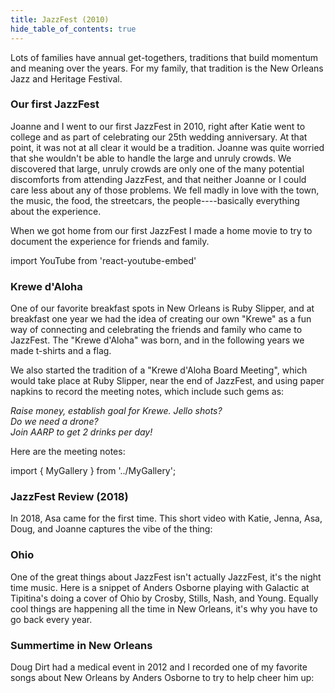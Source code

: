 ```yaml
---
title: JazzFest (2010)
hide_table_of_contents: true
---
```


Lots of families have annual get-togethers, traditions that build momentum and meaning over the years. For my family, that tradition is the New Orleans Jazz and Heritage Festival. 

### Our first JazzFest

Joanne and I went to our first JazzFest in 2010, right after Katie went to college and as part of celebrating our 25th wedding anniversary. At that point, it was not at all clear it would be a tradition.  Joanne was quite worried that she wouldn't be able to handle the large and unruly crowds.  We discovered that large, unruly crowds are only one of the many potential discomforts from attending JazzFest, and that neither Joanne or I could care less about any of those problems. We fell madly in love with the town, the music, the food, the streetcars, the people----basically everything about the experience. 

When we got home from our first JazzFest I made a home movie to try to document the experience for friends and family.

import YouTube from 'react-youtube-embed'

<YouTube id="SIVOY6loHcs"/>

### Krewe d'Aloha

One of our favorite breakfast spots in New Orleans is Ruby Slipper, and at breakfast one year we had the idea of creating our own "Krewe" as a fun way of connecting and celebrating the friends and family who came to JazzFest.  The "Krewe d'Aloha" was born, and in the following years we made t-shirts and a flag. 

We also started the tradition of a "Krewe d'Aloha Board Meeting", which would take place at Ruby Slipper, near the end of JazzFest, and using paper napkins to record the meeting notes, which include such gems as:

*Raise money, establish goal for Krewe. Jello shots?*  
*Do we need a drone?*  
*Join AARP to get 2 drinks per day!*

Here are the meeting notes:

import { MyGallery } from '../MyGallery';

<MyGallery prefix="kda" suffix="jpeg" num={6} dir="events" showThumbnails={true} />


### JazzFest Review (2018)

In 2018, Asa came for the first time. This short video with Katie, Jenna, Asa, Doug, and Joanne captures the vibe of the thing: 

<YouTube id="WH0QmrslYA0"/>


### Ohio

One of the great things about JazzFest isn't actually JazzFest, it's the night time music.  Here is a snippet of Anders Osborne playing with Galactic at Tipitina's doing a cover of Ohio by Crosby, Stills, Nash, and Young.  Equally cool things are happening all the time in New Orleans, it's why you have to go back every year. 

<YouTube id="W6w3oR9jb7o"/>

### Summertime in New Orleans

Doug Dirt had a medical event in 2012 and I recorded one of my favorite songs about New Orleans by Anders Osborne to try to help cheer him up:

<YouTube id="gCINRPYMMfk"/>







